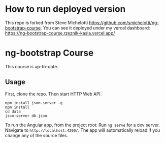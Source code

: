 # How to run deployed version

This repo is forked from Steve Michelotti  https://github.com/smichelotti/ng-bootstrap-course.
You can see it deployed under my vercel dashboard: https://ng-bootstrap-course.rzeznik-kasia.vercel.app/

# ng-bootstrap Course

This course is up-to-date.

## Usage

First, clone the repo. Then start HTTP Web API.

```
npm install json-server -g
npm install
cd data
json-server db.json
```

To run the Angular app, from the project root: Run `ng serve` for a dev server. Navigate to `http://localhost:4200/`. The app will automatically reload if you change any of the source files.

